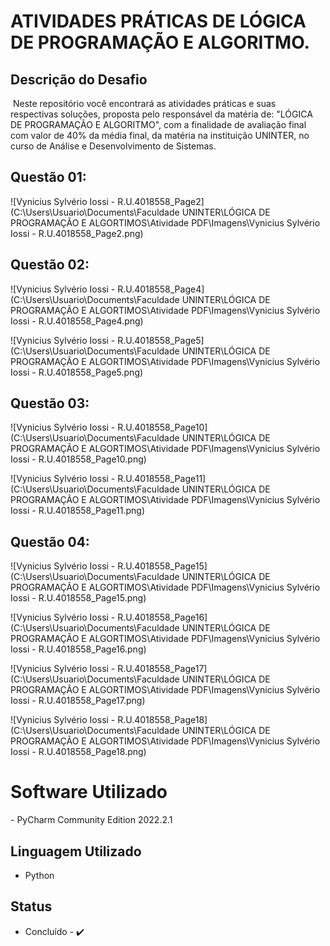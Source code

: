 # ATIVIDADES PRÁTICAS DE LÓGICA DE PROGRAMAÇÃO E ALGORITMO.

## Descrição do Desafio

​	Neste repositório você encontrará as atividades práticas e suas respectivas soluções, proposta pelo responsável da matéria de: "LÓGICA DE PROGRAMAÇÃO E ALGORITMO", com a finalidade de avaliação final com valor de 40% da média final,  da matéria na instituição UNINTER, no curso de Análise e Desenvolvimento de Sistemas.

## Questão 01:

![Vynicius Sylvério Iossi - R.U.4018558_Page2](C:\Users\Usuario\Documents\Faculdade UNINTER\LÓGICA DE PROGRAMAÇÃO E ALGORTIMOS\Atividade PDF\Imagens\Vynicius Sylvério Iossi - R.U.4018558_Page2.png)

## Questão 02:

![Vynicius Sylvério Iossi - R.U.4018558_Page4](C:\Users\Usuario\Documents\Faculdade UNINTER\LÓGICA DE PROGRAMAÇÃO E ALGORTIMOS\Atividade PDF\Imagens\Vynicius Sylvério Iossi - R.U.4018558_Page4.png)

![Vynicius Sylvério Iossi - R.U.4018558_Page5](C:\Users\Usuario\Documents\Faculdade UNINTER\LÓGICA DE PROGRAMAÇÃO E ALGORTIMOS\Atividade PDF\Imagens\Vynicius Sylvério Iossi - R.U.4018558_Page5.png)

## Questão 03:

![Vynicius Sylvério Iossi - R.U.4018558_Page10](C:\Users\Usuario\Documents\Faculdade UNINTER\LÓGICA DE PROGRAMAÇÃO E ALGORTIMOS\Atividade PDF\Imagens\Vynicius Sylvério Iossi - R.U.4018558_Page10.png)

![Vynicius Sylvério Iossi - R.U.4018558_Page11](C:\Users\Usuario\Documents\Faculdade UNINTER\LÓGICA DE PROGRAMAÇÃO E ALGORTIMOS\Atividade PDF\Imagens\Vynicius Sylvério Iossi - R.U.4018558_Page11.png)

## Questão 04:

![Vynicius Sylvério Iossi - R.U.4018558_Page15](C:\Users\Usuario\Documents\Faculdade UNINTER\LÓGICA DE PROGRAMAÇÃO E ALGORTIMOS\Atividade PDF\Imagens\Vynicius Sylvério Iossi - R.U.4018558_Page15.png)

![Vynicius Sylvério Iossi - R.U.4018558_Page16](C:\Users\Usuario\Documents\Faculdade UNINTER\LÓGICA DE PROGRAMAÇÃO E ALGORTIMOS\Atividade PDF\Imagens\Vynicius Sylvério Iossi - R.U.4018558_Page16.png)

![Vynicius Sylvério Iossi - R.U.4018558_Page17](C:\Users\Usuario\Documents\Faculdade UNINTER\LÓGICA DE PROGRAMAÇÃO E ALGORTIMOS\Atividade PDF\Imagens\Vynicius Sylvério Iossi - R.U.4018558_Page17.png)

![Vynicius Sylvério Iossi - R.U.4018558_Page18](C:\Users\Usuario\Documents\Faculdade UNINTER\LÓGICA DE PROGRAMAÇÃO E ALGORTIMOS\Atividade PDF\Imagens\Vynicius Sylvério Iossi - R.U.4018558_Page18.png)

# Software Utilizado

\- PyCharm Community Edition 2022.2.1

## Linguagem Utilizado

- Python

## Status

- Concluído - ✔️
